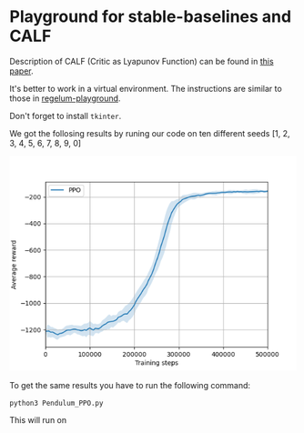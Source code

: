 # Playground for stable-baselines and CALF

Description of CALF (Critic as Lyapunov Function) can be found in [this paper](https://arxiv.org/abs/2405.18118).

It's better to work in a virtual environment.
The instructions are similar to those in [regelum-playground](https://github.com/osinenkop/regelum-playground).

Don't forget to install `tkinter`.

We got the follosing results by runing our code on ten different seeds [1, 2, 3, 4, 5, 6, 7, 8, 9, 0]

![Mean Reward vs number of training iterations](img/Figure_1.png)

To get the same results you have to run the following command:

```shell
python3 Pendulum_PPO.py 
```

This will run on 
